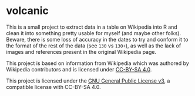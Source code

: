 # volcanic

This is a small project to extract data in a table on Wikipedia into R and clean 
it into something pretty usable for myself (and maybe other folks). Beware, there 
is some loss of accuracy in the dates to try and conform it to the format of the 
rest of the data (see `130` vs `130+`), as well as the lack of images and references 
present in the original Wikipedia page.

This project is based on information from Wikipedia which was authored by Wikipedia contributors and is licensed under [CC-BY-SA 4.0](https://creativecommons.org/licenses/by-sa/4.0/). 

This project is licensed under the [GNU General Public License v3](https://www.gnu.org/licenses/gpl-3.0.html), 
a compatible license with CC-BY-SA 4.0.